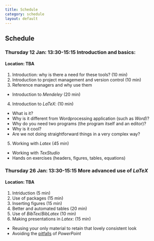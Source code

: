 ```yaml
---
title: Schedule
category: schedule
layout: default
---
```


## Schedule

### Thursday 12 Jan: 13:30-15:15 Introduction and basics:

#### Location: TBA

1.	Introduction: why is there a need for these tools? (10 min)
2.	Introduction to project management and version control (10 min)
3.	Reference managers and why use them 
  - Introduction to *Mendeley* (20 min)
4.	Introduction to *LaTeX*: (10 min)
  -	What is it? 
  -	Why is it different from Wordprocessing application (such as *Word*)?
  -	Why do you need two programs (the program itself and an editor)?
  -	Why is it cool?
  -	Are we not doing straightforward things in a very complex way?
5.	Working with *Latex* (45 min)
  -	Working with *TexStudio*
  -	Hands on exercises (headers, figures, tables, equations)

### Thursday 26 Jan: 13:30-15:15 More advanced use of *LaTeX*

#### Location: TBA

1.  Intriduction (5 min) 
2.	Use of packages (15 min)
3.  Inserting figures (15 min)
4.	Better and automated tables (20 min) 
5.	Use of *BibTex*/*BibLatex* (10 min)
6.	Making presentations in *Latex*: (15 min)
  - Reusing your only material to retain that lovely consistent look
  - Avoiding the [pitfalls](http://users.ha.uth.gr/tgd/pt0501/09/Tufte.pdf) of *PowerPoint* 
